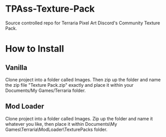 # TPAss-Texture-Pack
Source controlled repo for Terraria Pixel Art Discord's Community Texture Pack.

# How to Install

## Vanilla
Clone project into a folder called Images. Then zip up the folder and name the zip file "Texture Pack.zip" exactly and place it within your Documents/My Games/Terraria folder.

## Mod Loader
Clone project into a folder called Images. Zip up the folder and name it whatever you like, then place it within Documents\My Games\Terraria\ModLoader\TexturePacks folder.
